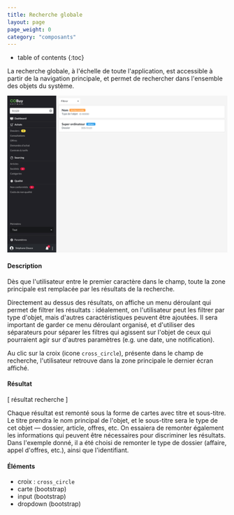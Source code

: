 ```yaml
---
title: Recherche globale
layout: page
page_weight: 0
category: "composants"
---
```

* table of contents
{:toc}

La recherche globale, à l'échelle de toute l'application, est accessible à partir de la navigation principale, et permet de rechercher dans l'ensemble des objets du système. 

![Recherche globale](assets/images/2.4-dashboard-recherche.png)

#### Description ####

Dès que l'utilisateur entre le premier caractère dans le champ, toute la zone principale est remplacée par les résultats de la recherche.

Directement au dessus des résultats, on affiche un menu déroulant qui permet de filtrer les résultats : idéalement, on l'utilisateur peut les filtrer par type d'objet, mais d'autres caractéristiques peuvent être ajoutées. Il sera important de garder ce menu déroulant organisé, et d'utiliser des séparateurs pour séparer les filtres qui agissent sur l'objet de ceux qui pourraient agir sur d'autres paramètres (e.g. une date, une notification).

Au clic sur la croix (icone `cross_circle`), présente dans le champ de recherche, l'utilisateur retrouve dans la zone principale le dernier écran affiché.

#### Résultat ####

[ résultat recherche ]

Chaque résultat est remonté sous la forme de cartes avec titre et sous-titre. Le titre prendra le nom principal de l'objet, et le sous-titre sera le type de cet objet ― dossier, article, offres, etc. On essaiera de remonter également les informations qui peuvent être nécessaires pour discriminer les résultats. Dans l'exemple donné, il a été choisi de remonter le type de dossier (affaire, appel d'offres, etc.), ainsi que l'identifiant.




#### Éléments ####

- croix : `cross_circle`
- carte (bootstrap)
- input (bootstrap)
- dropdown (bootstrap)
